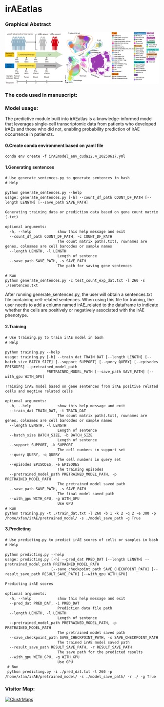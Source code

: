# irAEatlas
### Graphical Abstract
![image](https://github.com/Jinglab/irAEatlas/blob/main/ForFrontPage0828.png)

### The code used in manuscript:

### Model usage: 
The predictive module built into irAEatlas is a knowledge-informed model that leverages single-cell transcriptomic data from patients who developed irAEs and those who did not, enabling probability prediction of irAE occurrence in patienxts.
#### 0.Create conda environment based on yaml file 

    conda env create -f irAEmodel_env_cuda12.4_20250617.yml 

#### 1.Generating sentences

    # Use generate_sentences.py to generate sentences in bash 
    # Help
    
    python generate_sentences.py --help
    usage: generate_sentences.py [-h] --count_df_path COUNT_DF_PATH [--length LENGTH] [--save_path SAVE_PATH]
    
    Generating training data or prediction data based on gene count matrix (.txt)
    
    optional arguments:
      -h, --help            show this help message and exit
      --count_df_path COUNT_DF_PATH, -c COUNT_DF_PATH
                            The count matrix path(.txt), rownames are genes, colnames are cell barcodes or sample names
      --length LENGTH, -l LENGTH
                            Length of sentence
      --save_path SAVE_PATH, -s SAVE_PATH
                            The path for saving gene sentences

    # Run
    python generate_sentences.py -c test_count_exp_dat.txt -l 260 -s ./sentences.txt
After running generate_sentences.py, the user will obtain a sentences.txt file containing cell-related sentences. When using this file for training, the user needs to add a column named irAE_related to the dataframe to indicate whether the cells are positively or negatively associated with the irAE phenotype.

#### 2.Training

    # Use training.py to train irAE model in bash 
    # Help
    
    python training.py --help
    usage: training.py [-h] --train_dat TRAIN_DAT [--length LENGTH] [--batch_size BATCH_SIZE] [--support SUPPORT] [--query QUERY] [--episodes EPISODES] --pretrained_model_path
                       PRETRAINED_MODEL_PATH [--save_path SAVE_PATH] [--with_gpu WITH_GPU]
    
    Training irAE model based on gene sentences from irAE positive related cells and negtive related cells
    
    optional arguments:
      -h, --help            show this help message and exit
      --train_dat TRAIN_DAT, -t TRAIN_DAT
                            The count matrix path(.txt), rownames are genes, colnames are cell barcodes or sample names
      --length LENGTH, -l LENGTH
                            Length of sentence
      --batch_size BATCH_SIZE, -b BATCH_SIZE
                            Length of sentence
      --support SUPPORT, -k SUPPORT
                            The cell numbers in support set
      --query QUERY, -q QUERY
                            The cell numbers in query set
      --episodes EPISODES, -e EPISODES
                            The training episodes
      --pretrained_model_path PRETRAINED_MODEL_PATH, -p PRETRAINED_MODEL_PATH
                            The pretrained model saved path
      --save_path SAVE_PATH, -s SAVE_PATH
                            The final model saved path
      --with_gpu WITH_GPU, -g WITH_GPU
                            Use GPU
    # Run
    python training.py -t ./train_dat.txt -l 260 -b 1 -k 2 -q 2 -e 300 -p /home/xfan/irAE/pretrained_model/ -s ./model_save_path -g True

#### 3.Predicting

    # Use predicting.py to predict irAE scores of cells or samples in bash 
    # Help
    
    python predicting.py --help
    usage: predicting.py [-h] --pred_dat PRED_DAT [--length LENGTH] --pretrained_model_path PRETRAINED_MODEL_PATH
                         [--save_checkpoint_path SAVE_CHECKPOINT_PATH] [--result_save_path RESULT_SAVE_PATH] [--with_gpu WITH_GPU]
    
    Predicting irAE scores
    
    optional arguments:
      -h, --help            show this help message and exit
      --pred_dat PRED_DAT, -i PRED_DAT
                            Prediction data file path
      --length LENGTH, -l LENGTH
                            Length of sentence
      --pretrained_model_path PRETRAINED_MODEL_PATH, -p PRETRAINED_MODEL_PATH
                            The pretrained model saved path
      --save_checkpoint_path SAVE_CHECKPOINT_PATH, -s SAVE_CHECKPOINT_PATH
                            The trained irAE model saved path
      --result_save_path RESULT_SAVE_PATH, -r RESULT_SAVE_PATH
                            The save path for the predicted results
      --with_gpu WITH_GPU, -g WITH_GPU
                            Use GPU
     # Run
     python predicting.py -i ./pred_dat.txt -l 260 -p /home/xfan/irAE/pretrained_model/ -s ./model_save_path/ -r ./ -g True

### Visitor Map:

[![ClustrMaps](https://www.clustrmaps.com/map_v2.png?d=m5d_n6k5WRf2qNOJNj2u2MSngBVWuglv1yxE9N32k7Y&cl=ffffff)](https://clustrmaps.com/site/1c6oc)

     
